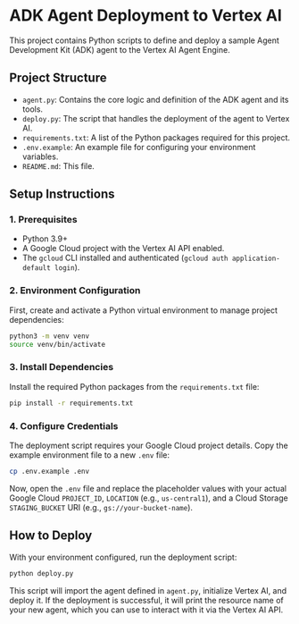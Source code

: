 # ADK Agent Deployment to Vertex AI

This project contains Python scripts to define and deploy a sample Agent Development Kit (ADK) agent to the Vertex AI Agent Engine.

## Project Structure

- `agent.py`: Contains the core logic and definition of the ADK agent and its tools.
- `deploy.py`: The script that handles the deployment of the agent to Vertex AI.
- `requirements.txt`: A list of the Python packages required for this project.
- `.env.example`: An example file for configuring your environment variables.
- `README.md`: This file.

## Setup Instructions

### 1. Prerequisites

- Python 3.9+
- A Google Cloud project with the Vertex AI API enabled.
- The `gcloud` CLI installed and authenticated (`gcloud auth application-default login`).

### 2. Environment Configuration

First, create and activate a Python virtual environment to manage project dependencies:

```bash
python3 -m venv venv
source venv/bin/activate
```

### 3. Install Dependencies

Install the required Python packages from the `requirements.txt` file:

```bash
pip install -r requirements.txt
```

### 4. Configure Credentials

The deployment script requires your Google Cloud project details. Copy the example environment file to a new `.env` file:

```bash
cp .env.example .env
```

Now, open the `.env` file and replace the placeholder values with your actual Google Cloud `PROJECT_ID`, `LOCATION` (e.g., `us-central1`), and a Cloud Storage `STAGING_BUCKET` URI (e.g., `gs://your-bucket-name`).

## How to Deploy

With your environment configured, run the deployment script:

```bash
python deploy.py
```

This script will import the agent defined in `agent.py`, initialize Vertex AI, and deploy it. If the deployment is successful, it will print the resource name of your new agent, which you can use to interact with it via the Vertex AI API.
